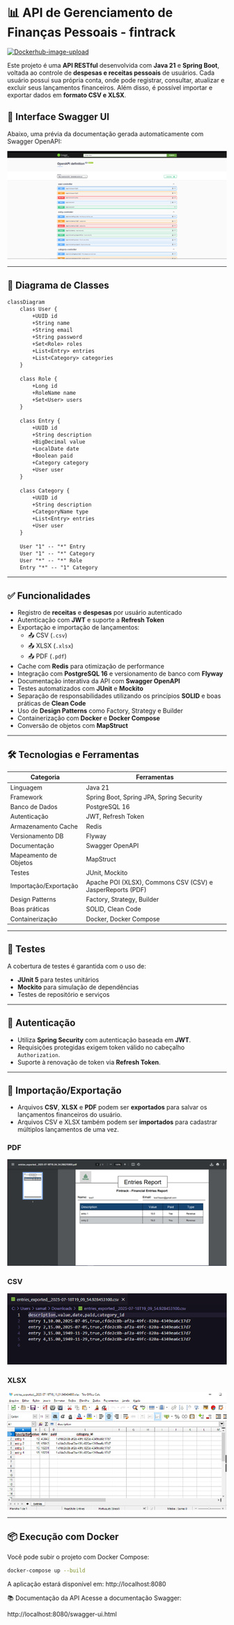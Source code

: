 # 📊 API de Gerenciamento de Finanças Pessoais - fintrack

[![Dockerhub-image-upload](https://github.com/MatheusOliveira04/spring-fintrack/actions/workflows/main.yml/badge.svg?branch=master)](https://github.com/MatheusOliveira04/spring-fintrack/actions/workflows/main.yml)

Este projeto é uma **API RESTful** desenvolvida com **Java 21** e **Spring Boot**, voltada ao controle de **despesas e receitas pessoais** de usuários. Cada usuário possui sua própria conta, onde pode registrar, consultar, atualizar e excluir seus lançamentos financeiros. Além disso, é possível importar e exportar dados em **formato CSV e XLSX**.

## 🔎 Interface Swagger UI

Abaixo, uma prévia da documentação gerada automaticamente com Swagger OpenAPI:

![Swagger UI](docs/swagger-ui.png)

---

## 📘 Diagrama de Classes

```mermaid
classDiagram
    class User {
        +UUID id
        +String name
        +String email
        +String password
        +Set<Role> roles
        +List<Entry> entries
        +List<Category> categories
    }

    class Role {
        +Long id
        +RoleName name
        +Set<User> users
    }

    class Entry {
        +UUID id
        +String description
        +BigDecimal value
        +LocalDate date
        +Boolean paid
        +Category category
        +User user
    }

    class Category {
        +UUID id
        +String description
        +CategoryName type
        +List<Entry> entries
        +User user
    }

    User "1" -- "*" Entry
    User "1" -- "*" Category
    User "*" -- "*" Role
    Entry "*" -- "1" Category
```

---

## ✅ Funcionalidades

- Registro de **receitas** e **despesas** por usuário autenticado
- Autenticação com **JWT** e suporte a **Refresh Token**
- Exportação e importação de lançamentos:
  - 📤 CSV (`.csv`)
  - 📤 XLSX (`.xlsx`)
  - 📤 PDF (`.pdf`)
- Cache com **Redis** para otimização de performance
- Integração com **PostgreSQL 16** e versionamento de banco com **Flyway**
- Documentação interativa da API com **Swagger OpenAPI**
- Testes automatizados com **JUnit** e **Mockito**
- Separação de responsabilidades utilizando os princípios **SOLID** e boas práticas de **Clean Code**
- Uso de **Design Patterns** como Factory, Strategy e Builder
- Containerização com **Docker** e **Docker Compose**
- Conversão de objetos com **MapStruct**

---

## 🛠️ Tecnologias e Ferramentas

| Categoria             | Ferramentas                                               |
|-----------------------|-----------------------------------------------------------|
| Linguagem             | Java 21                                                   |
| Framework             | Spring Boot, Spring JPA, Spring Security                  |
| Banco de Dados        | PostgreSQL 16                                             |
| Autenticação          | JWT, Refresh Token                                        |
| Armazenamento Cache   | Redis                                                     |
| Versionamento DB      | Flyway                                                    |
| Documentação          | Swagger OpenAPI                                           |
| Mapeamento de Objetos | MapStruct                                                 |
| Testes                | JUnit, Mockito                                            |
| Importação/Exportação| Apache POI (XLSX), Commons CSV (CSV) e JasperReports (PDF) |
| Design Patterns       | Factory, Strategy, Builder                                |
| Boas práticas         | SOLID, Clean Code                                         |
| Containerização       | Docker, Docker Compose                                    |

---

## 🧪 Testes

A cobertura de testes é garantida com o uso de:
- **JUnit 5** para testes unitários
- **Mockito** para simulação de dependências
- Testes de repositório e serviços

---

## 🔐 Autenticação

- Utiliza **Spring Security** com autenticação baseada em **JWT**.
- Requisições protegidas exigem token válido no cabeçalho `Authorization`.
- Suporte à renovação de token via **Refresh Token**.

---

## 🔄 Importação/Exportação

- Arquivos **CSV**, **XLSX** e **PDF** podem ser **exportados** para salvar os lançamentos financeiros do usuário.
- Arquivos CSV e XLSX também podem ser **importados** para cadastrar múltiplos lançamentos de uma vez.

### PDF
![PDF](docs/entry-pdf-export.png) 

### CSV
![PDF](docs/entry-csv-export.png)

### XLSX
![PDF](docs/entry-xlsx-export.png)

---

## 📦 Execução com Docker

Você pode subir o projeto com Docker Compose:

```bash
docker-compose up --build
```

A aplicação estará disponível em: http://localhost:8080

📚 Documentação da API
Acesse a documentação Swagger:

http://localhost:8080/swagger-ui.html
